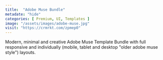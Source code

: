 ```yaml
---
title:  "Adobe Muse Bundle"
metadate: "hide"
categories: [ Premium, UI, Templates ]
image: "/assets/images/adobe-muse.jpg"
visit: "https://crmrkt.com/zpmep0"
---
```

Modern, minimal and creative Adobe Muse Template Bundle with full responsive and individually (mobile, tablet and desktop "older adobe muse style") layouts.